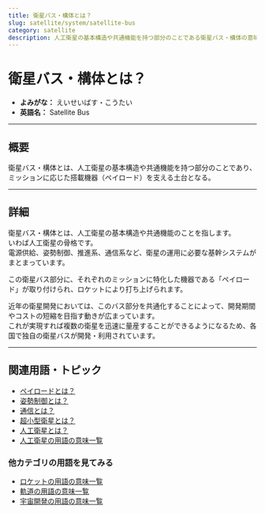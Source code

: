 ```yaml
---
title: 衛星バス・構体とは？
slug: satellite/system/satellite-bus
category: satellite
description: 人工衛星の基本構造や共通機能を持つ部分のことである衛星バス・構体の意味・定義・内容について解説します。  
---
```


# 衛星バス・構体とは？

- **よみがな：** えいせいばす・こうたい  
- **英語名：** Satellite Bus  

---

## 概要

衛星バス・構体とは、人工衛星の基本構造や共通機能を持つ部分のことであり、ミッションに応じた搭載機器（ペイロード）を支える土台となる。  

---

## 詳細

衛星バス・構体とは、人工衛星の基本構造や共通機能のことを指します。  
いわば人工衛星の骨格です。  
電源供給、姿勢制御、推進系、通信系など、衛星の運用に必要な基幹システムがまとまっています。  

この衛星バス部分に、それぞれのミッションに特化した機器である「ペイロード」が取り付けられ、ロケットにより打ち上げられます。  

近年の衛星開発においては、このバス部分を共通化することによって、開発期間やコストの短縮を目指す動きが広まっています。  
これが実現すれば複数の衛星を迅速に量産することができるようになるため、各国で独自の衛星バスが開発・利用されています。  

---

## 関連用語・トピック

- [ペイロードとは？](/rocket/system/payload)
- [姿勢制御とは？](/control/technology/attitude-control)
- [通信とは？](/communication/communication)
- [超小型衛星とは？](/satellite/type/cubesat)
- [人工衛星とは？](/satellite/satellite)
- [人工衛星の用語の意味一覧](/category/satellite)

### 他カテゴリの用語を見てみる
- [ロケットの用語の意味一覧](/category/rocket)
- [軌道の用語の意味一覧](/category/orbit)
- [宇宙開発の用語の意味一覧](/category/glossary)
